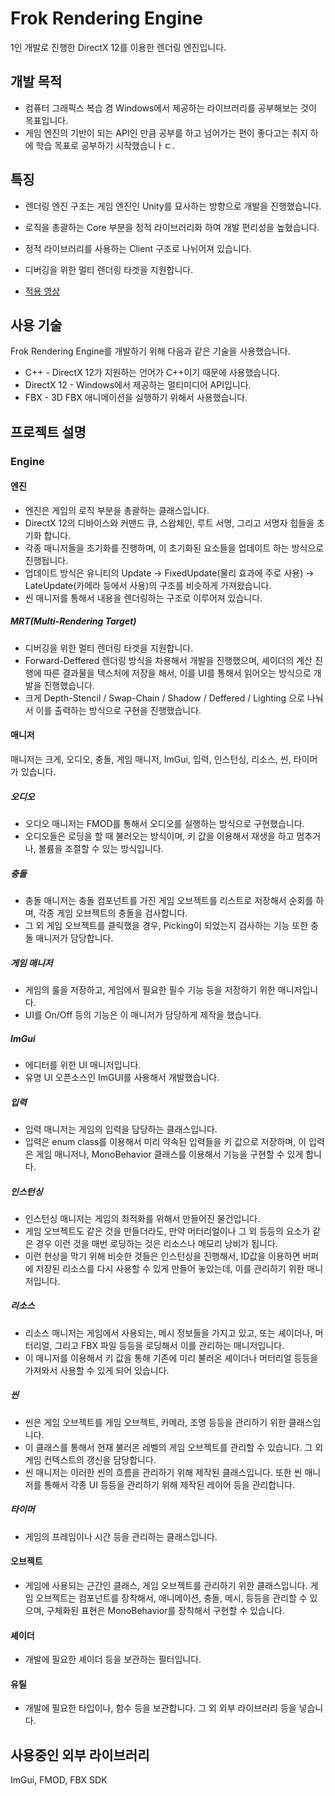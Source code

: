 # Frok Rendering Engine

1인 개발로 진행한 DirectX 12를 이용한 렌더링 엔진입니다.

## 개발 목적

- 컴퓨터 그래픽스 복습 겸 Windows에서 제공하는 라이브러리를 공부해보는 것이 목표입니다.
- 게임 엔진의 기반이 되는 API인 만큼 공부를 하고 넘어가는 편이 좋다고는 취지 하에 학습 목표로 공부하기 시작했습니ㅏㄷ.

## 특징

- 렌더링 엔진 구조는 게임 엔진인 Unity를 묘사하는 방향으로 개발을 진행했습니다.
- 로직을 총괄하는 Core 부분을 정적 라이브러리화 하여 개발 편리성을 높혔습니다.
- 정적 라이브러리를 사용하는 Client 구조로 나뉘어져 있습니다.
- 디버깅을 위한 멀티 렌더링 타겟을 지원합니다.

- [적용 영상](https://youtu.be/-y9h2oLrzcM)

## 사용 기술

Frok Rendering Engine를 개발하기 위해 다음과 같은 기술을 사용했습니다.

- C++ - DirectX 12가 지원하는 언어가 C++이기 때문에 사용했습니다.
- DirectX 12 - Windows에서 제공하는 멀티미디어 API입니다.
- FBX - 3D FBX 애니메이션을 실행하기 위해서 사용했습니다.

## 프로젝트 설명
### Engine

#### 엔진
- 엔진은 게임의 로직 부분을 총괄하는 클래스입니다.
- DirectX 12의 디바이스와 커맨드 큐, 스왑체인, 루트 서명, 그리고 서명자 힙들을 초기화 합니다.
- 각종 매니저들을 초기화를 진행하며, 이 초기화된 요소들을 업데이트 하는 방식으로 진행됩니다.
- 업데이트 방식은 유니티의 Update -> FixedUpdate(물리 효과에 주로 사용) -> LateUpdate(카메라 등에서 사용)의 구조를 비슷하게 가져왔습니다.
-  씬 매니저를 통해서 내용을 렌더링하는 구조로 이루어져 있습니다.

##### MRT(Multi-Rendering Target)
- 디버깅을 위한 멀티 렌더링 타겟을 지원합니다.
- Forward-Deffered 렌더링 방식을 차용해서 개발을 진행했으며, 셰이더의 계산 진행에 따른 결과물을 텍스처에 저장을 해서, 이를 UI를 통해서 읽어오는 방식으로 개발을 진행했습니다.
- 크게 Depth-Stencil / Swap-Chain / Shadow / Deffered / Lighting 으로 나눠서 이를 출력하는 방식으로 구현을 진행했습니다.

#### 매니저
매니저는 크게, 오디오, 충돌, 게임 매니저, ImGui, 입력, 인스턴싱, 리소스, 씬, 타이머가 있습니다.

##### 오디오
- 오디오 매니저는 FMOD를 통해서 오디오를 실행하는 방식으로 구현했습니다.
- 오디오들은 로딩을 할 때 불러오는 방식이며, 키 값을 이용해서 재생을 하고 멈추거나, 볼륨을 조절할 수 있는 방식입니다.

##### 충돌
- 충돌 매니저는 충돌 컴포넌트를 가진 게임 오브젝트를 리스트로 저장해서 순회를 하며, 각종 게임 오브젝트의 충돌을 검사합니다.
- 그 외 게임 오브젝트를 클릭했을 경우, Picking이 되었는지 검사하는 기능 또한 충돌 매니저가 담당합니다.

##### 게임 매니저
- 게임의 룰을 저장하고, 게임에서 필요한 필수 기능 등을 저장하기 위한 매니저입니다.
- UI를 On/Off 등의 기능은 이 매니저가 담당하게 제작을 했습니다.

##### ImGui
- 에디터를 위한 UI 매니저입니다.
- 유명 UI 오픈소스인 ImGUI를 사용해서 개발했습니다.

##### 입력
- 입력 매니저는 게임의 입력을 담당하는 클래스입니다.
- 입력은 enum class를 이용해서 미리 약속된 입력들을 키 값으로 저장하며, 이 입력은 게임 매니저나, MonoBehavior 클래스를 이용해서 기능을 구현할 수 있게 합니다.

##### 인스턴싱
- 인스턴싱 매니저는 게임의 최적화를 위해서 만들어진 물건입니다.
- 게임 오브젝트도 같은 것을 만들더라도, 만약 머터리얼이나 그 외 등등의 요소가 같은 경우 이런 것을 매번 로딩하는 것은 리소스나 메모리 낭비가 됩니다.
- 이런 현상을 막기 위해 비슷한 것들은 인스턴싱을 진행해서, ID값을 이용하면 버퍼에 저장된 리소스를 다시 사용할 수 있게 만들어 놓았는데, 이를 관리하기 위한 매니저입니다.

##### 리소스
- 리소스 매니저는 게임에서 사용되는, 메시 정보들을 가지고 있고, 또는 셰이더나, 머터리얼, 그리고 FBX 파일 등등을 로딩해서 이를 관리하는 매니저입니다.
- 이 매니저를 이용해서 키 값을 통해 기존에 미리 불러온 셰이더나 머터리얼 등등을 가져와서 사용할 수 있게 되어 있습니다.

##### 씬
- 씬은 게임 오브젝트를 게임 오브젝트, 카메라, 조명 등등을 관리하기 위한 클래스입니다.
- 이 클래스를 통해서 현재 불러온 레벨의 게임 오브젝트를 관리할 수 있습니다. 그 외 게임 컨텍스트의 갱신을 담당합니다.
- 씬 매니저는 이러한 씬의 흐름을 관리하기 위해 제작된 클래스입니다. 또한 씬 매니저를 통해서 각종 UI 등등을 관리하기 위해 제작된 레이어 등을 관리합니다.

##### 타이머
- 게임의 프레임이나 시간 등을 관리하는 클래스입니다.

#### 오브젝트
- 게임에 사용되는 근간인 클래스, 게임 오브젝트를 관리하기 위한 클래스입니다. 게임 오브젝트는 컴포넌트를 장착해서, 애니메이션, 충돌, 메시, 등등을 관리할 수 있으며, 구체화된 표현은 MonoBehavior를 장착해서 구현할 수 있습니다.

#### 셰이더
- 개발에 필요한 셰이더 등을 보관하는 필터입니다.

#### 유틸
- 개발에 필요한 타입이나, 함수 등을 보관합니다. 그 외 외부 라이브러리 등을 넣습니다.

## 사용중인 외부 라이브러리
ImGui, FMOD, FBX SDK

